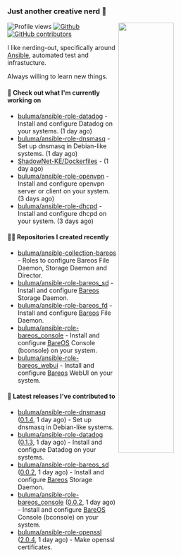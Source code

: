 ### Just another creative nerd 👋


![Profile views](https://gpvc.arturio.dev/buluma) <a href="https://gitstats.me/buluma">
  <img align="right" src="https://github-readme-stats.vercel.app/api?username=buluma&theme=gotham&show_icons=true" width="50%"/>
</a>
[![Github](https://img.shields.io/badge/-buluma-black?style=flat&labelColor=black&logo=github&logoColor=white&include_all_commits=true&count_private=true)](https://gitstats.me/buluma)
[![GitHub contributors](https://img.shields.io/github/contributors/buluma/badges.svg)](https://GitHub.com/buluma/badges/graphs/contributors/)

I like nerding-out, specifically around [Ansible](https://github.com/ansible/ansible), automated test and infrastucture.

Always willing to learn new things.

#### 👷 Check out what I'm currently working on

- [buluma/ansible-role-datadog](https://github.com/buluma/ansible-role-datadog) - Install and configure Datadog on your systems. (1 day ago)
- [buluma/ansible-role-dnsmasq](https://github.com/buluma/ansible-role-dnsmasq) - Set up dnsmasq in Debian-like systems. (1 day ago)
- [ShadowNet-KE/Dockerfiles](https://github.com/ShadowNet-KE/Dockerfiles) -  (1 day ago)
- [buluma/ansible-role-openvpn](https://github.com/buluma/ansible-role-openvpn) - Install and configure openvpn server or client on your system. (3 days ago)
- [buluma/ansible-role-dhcpd](https://github.com/buluma/ansible-role-dhcpd) - Install and configure dhcpd on your system. (3 days ago)

#### 👨‍💻 Repositories I created recently

- [buluma/ansible-collection-bareos](https://github.com/buluma/ansible-collection-bareos) - Roles to configure Bareos File Daemon, Storage Daemon and Director.
- [buluma/ansible-role-bareos_sd](https://github.com/buluma/ansible-role-bareos_sd) - Install and configure [Bareos](https://www.bareos.com/) Storage Daemon.
- [buluma/ansible-role-bareos_fd](https://github.com/buluma/ansible-role-bareos_fd) - Install and configure [Bareos](https://www.bareos.com/) File Daemon.
- [buluma/ansible-role-bareos_console](https://github.com/buluma/ansible-role-bareos_console) - Install and configure [BareOS](https://www.bareos.com/) Console (bconsole) on your system.
- [buluma/ansible-role-bareos_webui](https://github.com/buluma/ansible-role-bareos_webui) - Install and configure [Bareos](https://www.bareos.com/) WebUI on your system.

#### 🚀 Latest releases I've contributed to

- [buluma/ansible-role-dnsmasq](https://github.com/buluma/ansible-role-dnsmasq) ([0.1.4](https://github.com/buluma/ansible-role-dnsmasq/releases/tag/0.1.4), 1 day ago) - Set up dnsmasq in Debian-like systems.
- [buluma/ansible-role-datadog](https://github.com/buluma/ansible-role-datadog) ([0.1.3](https://github.com/buluma/ansible-role-datadog/releases/tag/0.1.3), 1 day ago) - Install and configure Datadog on your systems.
- [buluma/ansible-role-bareos_sd](https://github.com/buluma/ansible-role-bareos_sd) ([0.0.2](https://github.com/buluma/ansible-role-bareos_sd/releases/tag/0.0.2), 1 day ago) - Install and configure [Bareos](https://www.bareos.com/) Storage Daemon.
- [buluma/ansible-role-bareos_console](https://github.com/buluma/ansible-role-bareos_console) ([0.0.2](https://github.com/buluma/ansible-role-bareos_console/releases/tag/0.0.2), 1 day ago) - Install and configure [BareOS](https://www.bareos.com/) Console (bconsole) on your system.
- [buluma/ansible-role-openssl](https://github.com/buluma/ansible-role-openssl) ([2.0.4](https://github.com/buluma/ansible-role-openssl/releases/tag/2.0.4), 1 day ago) - Make openssl certificates.



